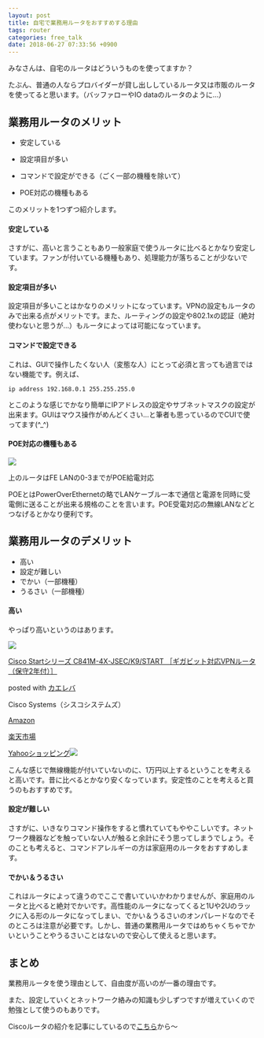 ```yaml
---
layout: post
title: 自宅で業務用ルータをおすすめする理由
tags: router
categories: free_talk
date: 2018-06-27 07:33:56 +0900
---
```


  
みなさんは、自宅のルータはどういうものを使ってますか？

たぶん、普通の人ならプロバイダーが貸し出ししているルータ又は市販のルータを使ってると思います。（バッファローやIO dataのルータのように...）

業務用ルータのメリット
-----------

*   安定している
*   設定項目が多い  
    
*   コマンドで設定ができる（ごく一部の機種を除いて）
*   POE対応の機種もある

このメリットを1つずつ紹介します。

#### 安定している

さすがに、高いと言うこともあり一般家庭で使うルータに比べるとかなり安定しています。ファンが付いている機種もあり、処理能力が落ちることが少ないです。

#### 設定項目が多い

設定項目が多いことはかなりのメリットになっています。VPNの設定もルータのみで出来る点がメリットです。また、ルーティングの設定や802.1xの認証（絶対使わないと思うが...）もルータによっては可能になっています。

#### コマンドで設定できる

これは、GUIで操作したくない人（変態な人）にとって必須と言っても過言ではない機能です。例えば、

    ip address 192.168.0.1 255.255.255.0

とこのような感じでかなり簡単にIPアドレスの設定やサブネットマスクの設定が出来ます。GUIはマウス操作がめんどくさい...と筆者も思っているのでCUIで使ってます(^_^)

#### POE対応の機種もある

![](../../../../images/myself/router/poe.jpg)

上のルータはFE LANの0-3までがPOE給電対応

POEとはPowerOverEthernetの略でLANケーブル一本で通信と電源を同時に受電側に送ることが出来る規格のことを言います。POE受電対応の無線LANなどとつなげるとかなり便利です。

業務用ルータのデメリット
------------

*   高い
*   設定が難しい
*   でかい（一部機種）
*   うるさい（一部機種）

#### 高い

やっぱり高いというのはあります。

[![](https://images-fe.ssl-images-amazon.com../../../../images/I/31IhOM-UynL._SL160_.jpg)](https://www.amazon.co.jp/exec/obidos/ASIN/B01BTXG8IO/yonedayuto-22/)

[Cisco Startシリーズ C841M-4X-JSEC/K9/START ［ギガビット対応VPNルータ（保守2年付）］](https://www.amazon.co.jp/exec/obidos/ASIN/B01BTXG8IO/yonedayuto-22/)

posted with [カエレバ](https://kaereba.com)

Cisco Systems（シスコシステムズ）

[Amazon](https://amzn.to/2P3Cscq)

[楽天市場](https://a.r10.to/hrVSTk)

[Yahooショッピング![](//ad.jp.ap.valuecommerce.com/servlet/gifbanner?sid=3352890&pid=885313220)](//ck.jp.ap.valuecommerce.com/servlet/referral?sid=3352890&pid=885313220&vc_url=https://store.shopping.yahoo.co.jp/fellows-store/y-18042310h.html?sc_i=shp_pc_search_itemlist_shsr_title)

こんな感じで無線機能が付いていないのに、1万円以上するということを考えると高いです。昔に比べるとかなり安くなっています。安定性のことを考えると買うのもおすすめです。

#### 設定が難しい

さすがに、いきなりコマンド操作をすると慣れていてもややこしいです。ネットワーク機器などを触っていない人が触ると余計にそう思ってしまうでしょう。そのことも考えると、コマンドアレルギーの方は家庭用のルータをおすすめします。

#### でかい＆うるさい

これはルータによって違うのでここで書いていいかわかりませんが、家庭用のルータと比べると絶対でかいです。高性能のルータになってくると1Uや2Uのラックに入る形のルータになってしまい、でかい＆うるさいのオンパレードなのでそのところは注意が必要です。しかし、普通の業務用ルータではめちゃくちゃでかいということやうるさいことはないので安心して使えると思います。

まとめ
---

業務用ルータを使う理由として、自由度が高いのが一番の理由です。

また、設定していくとネットワーク絡みの知識も少しずつですが増えていくので勉強として使うのもありです。

Ciscoルータの紹介を記事にしているので[こちら](https://yoneyannet.com/%E5%8B%89%E5%BC%B7%E3%81%A7%E3%81%8A%E3%81%99%E3%81%99%E3%82%81%E3%81%AEcisco%E3%83%AB%E3%83%BC%E3%82%BF3%E9%81%B8/)から～
